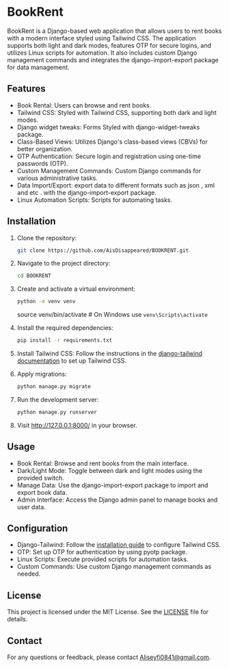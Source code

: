 # BookRent

BookRent is a Django-based web application that allows users to rent books with a modern interface styled using Tailwind CSS. The application supports both light and dark modes, features OTP for secure logins, and utilizes Linux scripts for automation. It also includes custom Django management commands and integrates the django-import-export package for data management.

## Features

- Book Rental: Users can browse and rent books.
- Tailwind CSS: Styled with Tailwind CSS, supporting both dark and light modes.
- Django widget tweaks: Forms Styled with django-widget-tweaks package.
- Class-Based Views: Utilizes Django's class-based views (CBVs) for better organization.
- OTP Authentication: Secure login and registration using one-time passwords (OTP).
- Custom Management Commands: Custom Django commands for various administrative tasks.
- Data Import/Export: export data to different formats such as json , xml and etc . with the django-import-export package.
- Linux Automation Scripts: Scripts for automating tasks.

## Installation

1. Clone the repository:

     ~~~bash
     git clone https://github.com/AisDisappeared/BOOKRENT.git
     ~~~

2. Navigate to the project directory:

     ~~~bash
     cd BOOKRENT
     ~~~

3. Create and activate a virtual environment:

   ~~~bash
   python -m venv venv
   ~~~

   source venv/bin/activate  # On Windows use `venv\Scripts\activate`

4. Install the required dependencies:

     ~~~bash
     pip install -r requirements.txt
     ~~~

5. Install Tailwind CSS:
   Follow the instructions in the [django-tailwind documentation](https://django-tailwind.readthedocs.io/en/latest/installation.html) to set up Tailwind CSS.

6. Apply migrations:

     ~~~bash
     python manage.py migrate
     ~~~

7. Run the development server:

     ~~~bash
     python manage.py runserver
     ~~~

8. Visit <http://127.0.0.1:8000/> in your browser.

## Usage

- Book Rental: Browse and rent books from the main interface.
- Dark/Light Mode: Toggle between dark and light modes using the provided switch.
- Manage Data: Use the django-import-export package to import and export book data.
- Admin Interface: Access the Django admin panel to manage books and user data.

## Configuration

- Django-Tailwind: Follow the [installation guide](https://django-tailwind.readthedocs.io/en/latest/installation.html) to configure Tailwind CSS.
- OTP: Set up OTP for authentication by using pyotp package.
- Linux Scripts: Execute provided scripts for automation tasks.
- Custom Commands: Use custom Django management commands as needed.

## License

This project is licensed under the MIT License. See the [LICENSE](LICENSE) file for details.

## Contact

For any questions or feedback, please contact [Aliseyfi0841@gmail.com](mailto:Aliseyfi0841@gmail.com).
